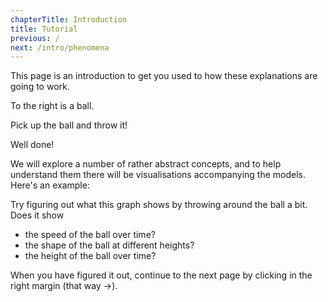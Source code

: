 ```yaml
---
chapterTitle: Introduction
title: Tutorial
previous: /
next: /intro/phenomena
---
```


<div id="chapter">

This page is an introduction to get you used to how these explanations are going to work.

<div class="page flex">

<script>
    var introSim = createSimulation({
        initialize: function(simulation) {
			var p = simulation.parameters;
			p.friction = 0.1;
			p.gravityAcceleration = 1;
			p.dragStrength = 2;
            //p.isOnlyHardSpheres = true;
            //p.coefficientOfRestitution = 0.95;

			var particle = new Particle();
			v2.set(particle.position, 0, particle.radius - simulation.boxBounds.height / 2);
			addParticle(simulation, particle);
        },
    });
</script>

<div class="stepLog twoColumn">
To the right is a ball.

Pick up the ball and throw it!

<script>
	cue(function() {
		var energy = getTotalEnergy(introSim);
		return (energy > 1);
	});
	endStep();
</script>

Well done!

We will explore a number of rather abstract concepts, and to help understand them there will be visualisations accompanying the models.
Here's an example:

<script>
	createTimeSeriesHere({
		timeRange: 50,
		yMax: introSim.boxBounds.height,
		update: function(graph) {
            var particle = introSim.particles[0];
			var height = particle.position[1] + introSim.boxBounds.height / 2 - particle.radius;
			return {time: introSim.time, data: [height]};
		},
	})
</script>


Try figuring out what this graph shows by throwing around the ball a bit. Does it show

* the speed of the ball over time?
* the shape of the ball at different heights?
* the height of the ball over time?

When you have figured it out, continue to the next page by clicking in the right margin (that way &rarr;).
</div>

<div class="twoColumn">
<script>
	insertHere(introSim.div);
</script>
</div>
</div>
</div>
